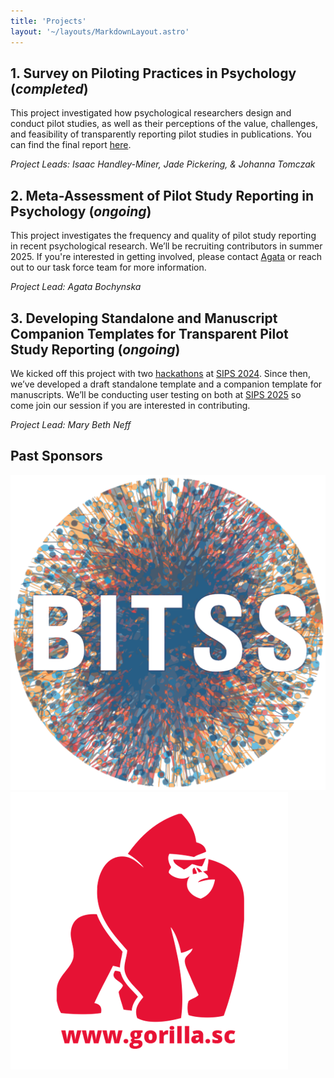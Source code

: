 ```yaml
---
title: 'Projects'
layout: '~/layouts/MarkdownLayout.astro'
---
```


## 1. Survey on Piloting Practices in Psychology (_completed_)
This project investigated how psychological researchers design and conduct pilot studies, as well as their perceptions of the value, challenges, and feasibility of transparently reporting pilot studies in publications. You can find the final report [here](/pilotingTF_technical-report2024.pdf).

_Project Leads: Isaac Handley-Miner, Jade Pickering, & Johanna Tomczak_

## 2. Meta-Assessment of Pilot Study Reporting in Psychology (_ongoing_)
This project investigates the frequency and quality of pilot study reporting in recent psychological research. We’ll be recruiting contributors in summer 2025. If you're interested in getting involved, please contact [Agata](https://www.ub.uio.no/english/about/people/samdig/open-research/agatabo/) or reach out to our task force team for more information.

_Project Lead: Agata Bochynska_

## 3. Developing Standalone and Manuscript Companion Templates for Transparent Pilot Study Reporting (_ongoing_)
We kicked off this project with two [hackathons](https://osf.io/vjt2x) <!--rehype:target=_blank--> at [SIPS 2024](https://www.improvingpsych.org/SIPS2024/). Since then, we’ve developed a draft standalone template and a companion template for manuscripts. We’ll be conducting user testing on both at [SIPS 2025](https://www.improvingpsych.org/SIPS2025/) so come join our session if you are interested in contributing. 

_Project Lead: Mary Beth Neff_

## Past Sponsors
[![BITSS](../assets/images/bitss_icon.png)<!--rehype:style=width:140px;&class=inline not-prose-->](https://www.bitss.org/)<!--rehype:target=_blank-->
[![Gorilla Experiment Builder](../assets/images/logo-red-on-white.png)<!--rehype:style=width:150px;&class=inline not-prose-->](https://gorilla.sc/)<!--rehype:target=_blank-->

